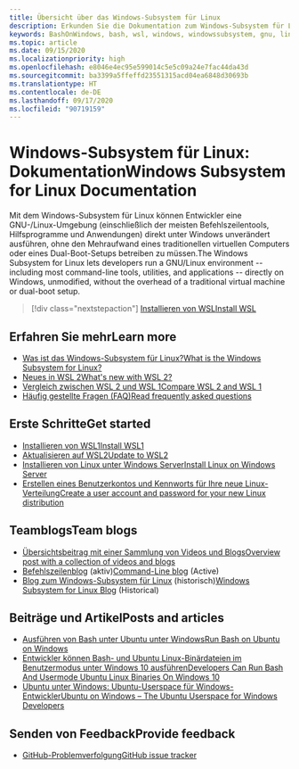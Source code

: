 ```yaml
---
title: Übersicht über das Windows-Subsystem für Linux
description: Erkunden Sie die Dokumentation zum Windows-Subsystem für Linux.
keywords: BashOnWindows, bash, wsl, windows, windowssubsystem, gnu, linux
ms.topic: article
ms.date: 09/15/2020
ms.localizationpriority: high
ms.openlocfilehash: e8046e4ec95e599014c5e5c09a24e7fac44da43d
ms.sourcegitcommit: ba3399a5ffeffd23551315acd04ea6848d30693b
ms.translationtype: HT
ms.contentlocale: de-DE
ms.lasthandoff: 09/17/2020
ms.locfileid: "90719159"
---
```

# <a name="windows-subsystem-for-linux-documentation"></a><span data-ttu-id="e6646-104">Windows-Subsystem für Linux: Dokumentation</span><span class="sxs-lookup"><span data-stu-id="e6646-104">Windows Subsystem for Linux Documentation</span></span>

<span data-ttu-id="e6646-105">Mit dem Windows-Subsystem für Linux können Entwickler eine GNU-/Linux-Umgebung (einschließlich der meisten Befehlszeilentools, Hilfsprogramme und Anwendungen) direkt unter Windows unverändert ausführen, ohne den Mehraufwand eines traditionellen virtuellen Computers oder eines Dual-Boot-Setups betreiben zu müssen.</span><span class="sxs-lookup"><span data-stu-id="e6646-105">The Windows Subsystem for Linux lets developers run a GNU/Linux environment -- including most command-line tools, utilities, and applications -- directly on Windows, unmodified, without the overhead of a traditional virtual machine or dual-boot setup.</span></span>

> [!div class="nextstepaction"]
> [<span data-ttu-id="e6646-106">Installieren von WSL</span><span class="sxs-lookup"><span data-stu-id="e6646-106">Install WSL</span></span>](install-win10.md)

## <a name="learn-more"></a><span data-ttu-id="e6646-107">Erfahren Sie mehr</span><span class="sxs-lookup"><span data-stu-id="e6646-107">Learn more</span></span>

* [<span data-ttu-id="e6646-108">Was ist das Windows-Subsystem für Linux?</span><span class="sxs-lookup"><span data-stu-id="e6646-108">What is the Windows Subsystem for Linux?</span></span>](about.md)
* [<span data-ttu-id="e6646-109">Neues in WSL 2</span><span class="sxs-lookup"><span data-stu-id="e6646-109">What's new with WSL 2?</span></span>](compare-versions.md#whats-new-in-wsl-2)
* [<span data-ttu-id="e6646-110">Vergleich zwischen WSL 2 und WSL 1</span><span class="sxs-lookup"><span data-stu-id="e6646-110">Compare WSL 2 and WSL 1</span></span>](compare-versions.md)
* [<span data-ttu-id="e6646-111">Häufig gestellte Fragen (FAQ)</span><span class="sxs-lookup"><span data-stu-id="e6646-111">Read frequently asked questions</span></span>](faq.md)

## <a name="get-started"></a><span data-ttu-id="e6646-112">Erste Schritte</span><span class="sxs-lookup"><span data-stu-id="e6646-112">Get started</span></span>

* [<span data-ttu-id="e6646-113">Installieren von WSL1</span><span class="sxs-lookup"><span data-stu-id="e6646-113">Install WSL1</span></span>](install-win10.md)
* [<span data-ttu-id="e6646-114">Aktualisieren auf WSL2</span><span class="sxs-lookup"><span data-stu-id="e6646-114">Update to WSL2</span></span>](install-win10.md#step-2---update-to-wsl-2)
* [<span data-ttu-id="e6646-115">Installieren von Linux unter Windows Server</span><span class="sxs-lookup"><span data-stu-id="e6646-115">Install Linux on Windows Server</span></span>](install-on-server.md)
* [<span data-ttu-id="e6646-116">Erstellen eines Benutzerkontos und Kennworts für Ihre neue Linux-Verteilung</span><span class="sxs-lookup"><span data-stu-id="e6646-116">Create a user account and password for your new Linux distribution</span></span>](user-support.md)

## <a name="team-blogs"></a><span data-ttu-id="e6646-117">Teamblogs</span><span class="sxs-lookup"><span data-stu-id="e6646-117">Team blogs</span></span>

* [<span data-ttu-id="e6646-118">Übersichtsbeitrag mit einer Sammlung von Videos und Blogs</span><span class="sxs-lookup"><span data-stu-id="e6646-118">Overview post with a collection of videos and blogs</span></span>](https://blogs.msdn.microsoft.com/commandline/learn-about-windows-console-and-windows-subsystem-for-linux-wsl/)
* <span data-ttu-id="e6646-119">[Befehlszeilenblog](https://blogs.msdn.microsoft.com/commandline/) (aktiv)</span><span class="sxs-lookup"><span data-stu-id="e6646-119">[Command-Line blog](https://blogs.msdn.microsoft.com/commandline/) (Active)</span></span>
* <span data-ttu-id="e6646-120">[Blog zum Windows-Subsystem für Linux](https://blogs.msdn.microsoft.com/wsl/) (historisch)</span><span class="sxs-lookup"><span data-stu-id="e6646-120">[Windows Subsystem for Linux Blog](https://blogs.msdn.microsoft.com/wsl/) (Historical)</span></span>

## <a name="posts-and-articles"></a><span data-ttu-id="e6646-121">Beiträge und Artikel</span><span class="sxs-lookup"><span data-stu-id="e6646-121">Posts and articles</span></span>

* [<span data-ttu-id="e6646-122">Ausführen von Bash unter Ubuntu unter Windows</span><span class="sxs-lookup"><span data-stu-id="e6646-122">Run Bash on Ubuntu on Windows</span></span>](https://blogs.windows.com/buildingapps/2016/03/30/run-bash-on-ubuntu-on-windows/)
* [<span data-ttu-id="e6646-123">Entwickler können Bash- und Ubuntu Linux-Binärdateien im Benutzermodus unter Windows 10 ausführen</span><span class="sxs-lookup"><span data-stu-id="e6646-123">Developers Can Run Bash And Usermode Ubuntu Linux Binaries On Windows 10</span></span>](https://www.hanselman.com/blog/DevelopersCanRunBashShellAndUsermodeUbuntuLinuxBinariesOnWindows10.aspx)
* [<span data-ttu-id="e6646-124">Ubuntu unter Windows: Ubuntu-Userspace für Windows-Entwickler</span><span class="sxs-lookup"><span data-stu-id="e6646-124">Ubuntu on Windows – The Ubuntu Userspace for Windows Developers</span></span>](https://insights.ubuntu.com/2016/03/30/ubuntu-on-windows-the-ubuntu-userspace-for-windows-developers/)

## <a name="provide-feedback"></a><span data-ttu-id="e6646-125">Senden von Feedback</span><span class="sxs-lookup"><span data-stu-id="e6646-125">Provide feedback</span></span>

* [<span data-ttu-id="e6646-126">GitHub-Problemverfolgung</span><span class="sxs-lookup"><span data-stu-id="e6646-126">GitHub issue tracker</span></span>](https://github.com/Microsoft/BashOnWindows/issues)
